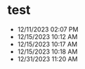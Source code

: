 # test

- 12/11/2023 02:07 PM
- 12/15/2023 10:12 AM
- 12/15/2023 10:17 AM
- 12/15/2023 10:18 AM
- 12/31/2023 11:20 AM
